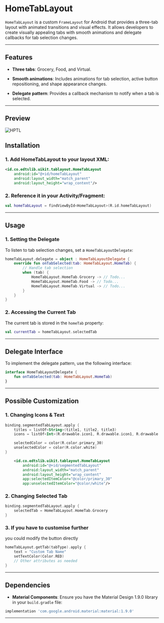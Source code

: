 HomeTabLayout
=============

`HomeTabLayout` is a custom `FrameLayout` for Android that provides a three-tab layout with animated transitions and visual effects. It allows developers to create visually appealing tabs with smooth animations and delegate callbacks for tab selection changes.

* * * * *

Features
--------

-   **Three tabs**: Grocery, Food, and Virtual.

-   **Smooth animations**: Includes animations for tab selection, active button repositioning, and shape appearance changes.

-   **Delegate pattern**: Provides a callback mechanism to notify when a tab is selected.

* * * * *

Preview
-------
![HPTL](https://res.cloudinary.com/dmduc9apd/image/upload/v1736496805/Home%20Tab%20Layout/wpiun8asayvscatyt3aw.gif)

Installation
------------

### 1\. Add HomeTabLayout to your layout XML:

```xml
<id.co.edtslib.uikit.tablayout.HomeTabLayout
    android:id="@+id/homeTabLayout"
    android:layout_width="match_parent"
    android:layout_height="wrap_content"/>
```

### 2\. Reference it in your Activity/Fragment:

```kotlin
val homeTabLayout = findViewById<HomeTabLayout>(R.id.homeTabLayout)
```

* * * * *

Usage
-----

### 1\. Setting the Delegate

To listen to tab selection changes, set a `HomeTabLayoutDelegate`:

```kotlin
homeTabLayout.delegate = object : HomeTabLayoutDelegate {
    override fun onTabSelected(tab: HomeTabLayout.HomeTab) {
        // Handle tab selection
        when (tab) {
            HomeTabLayout.HomeTab.Grocery -> // Todo... 
            HomeTabLayout.HomeTab.Food -> // Todo...
            HomeTabLayout.HomeTab.Virtual -> // Todo...
        }
    }
}
```

### 2\. Accessing the Current Tab

The current tab is stored in the `homeTab` property:

```kotlin
val currentTab = homeTabLayout.selectedTab
```

* * * * *

Delegate Interface
------------------

To implement the delegate pattern, use the following interface:

```kotlin
interface HomeTabLayoutDelegate {
    fun onTabSelected(tab: HomeTabLayout.HomeTab)
}
```

* * * * *

Possible Customization
-------------

### 1\. Changing Icons & Text

```kotlin
binding.segmentedTabLayout.apply {
    titles = listOf<String>(title1, title2, title3)
    icons = listOf<Int>(R.drawable.icon1, R.drawable.icon1, R.drawable.icon1)

    selectedColor = color(R.color.primary_30)
    unselectedColor = color(R.color.white)
}
```

```xml
    <id.co.edtslib.uikit.tablayout.HomeTabLayout
        android:id="@+id/segmentedTabLayout"
        android:layout_width="match_parent"
        android:layout_height="wrap_content"
        app:selectedItemColor="@color/primary_30"
        app:unselectedItemColor="@color/white"/>
```

### 2\. Changing Selected Tab
```kotlin
binding.segmentedTabLayout.apply {
    selectedTab = HomeTabLayout.HomeTab.Grocery
}
```

### 3\. If you have to customise further
you could modify the button directly 
```kotlin
homeTabLayout.getTab(tabType).apply {
    text = "Custom Tab Name"
    setTextColor(Color.RED)
    // Other attributes as needed
}
```

* * * * *

Dependencies
------------

-   **Material Components**: Ensure you have the Material Design 1.9.0 library in your `build.gradle` file:

```groovy
implementation 'com.google.android.material:material:1.9.0'
```

* * * * *
